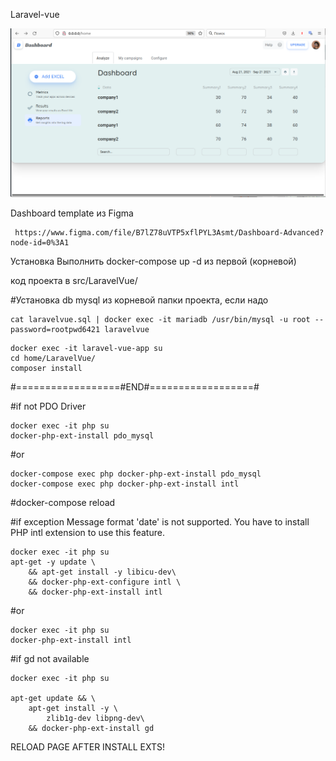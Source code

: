 Laravel-vue

!["Dashboard Vue.js Presentation"](https://github.com/AntonKJ/laravel-vue/blob/main/scrin-2022-03-28_19-58.png)

Dashboard template из Figma
```
 https://www.figma.com/file/B7lZ78uVTP5xflPYL3Asmt/Dashboard-Advanced?node-id=0%3A1
```
Установка Выполнить docker-compose up -d из первой (корневой)

код проекта в src/LaravelVue/

#Установка db mysql из корневой папки проекта, если надо
```
cat laravelvue.sql | docker exec -it mariadb /usr/bin/mysql -u root --password=rootpwd6421 laravelvue
```
```
docker exec -it laravel-vue-app su
cd home/LaravelVue/
composer install
```
#==================#END#==================#

#if not PDO Driver
```
docker exec -it php su
docker-php-ext-install pdo_mysql
```
#or
```
docker-compose exec php docker-php-ext-install pdo_mysql
docker-compose exec php docker-php-ext-install intl
```
#docker-compose reload

#if exception Message format 'date' is not supported. You have to install PHP intl extension to use this feature.
```
docker exec -it php su
apt-get -y update \
    && apt-get install -y libicu-dev\
    && docker-php-ext-configure intl \
    && docker-php-ext-install intl
```
#or
```
docker exec -it php su
docker-php-ext-install intl
```
#if gd not available
```
docker exec -it php su

apt-get update && \
    apt-get install -y \
        zlib1g-dev libpng-dev\
    && docker-php-ext-install gd
```
RELOAD PAGE AFTER INSTALL EXTS!

